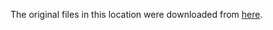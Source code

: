 
The original files in this location were downloaded from [here](http://stats.oecd.org/Index.aspx?DataSetCode=TABLE_I7).